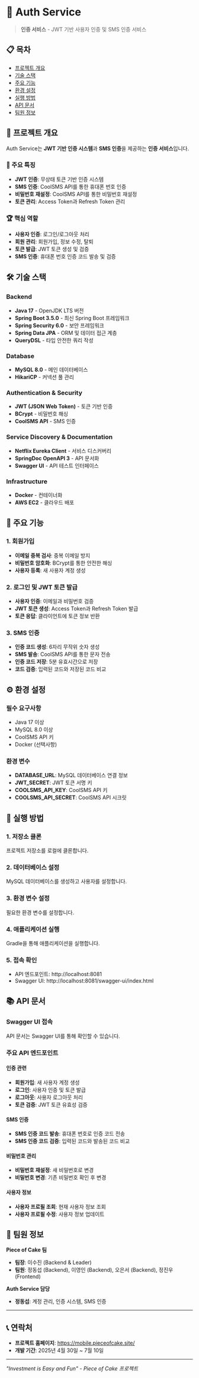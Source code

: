 # 🔐 Auth Service

> **인증 서비스** - JWT 기반 사용자 인증 및 SMS 인증 서비스

## 📋 목차

- [프로젝트 개요](#-프로젝트-개요)
- [기술 스택](#-기술-스택)
- [주요 기능](#-주요-기능)
- [환경 설정](#-환경-설정)
- [실행 방법](#-실행-방법)
- [API 문서](#-api-문서)
- [팀원 정보](#-팀원-정보)

## 🎯 프로젝트 개요

Auth Service는 **JWT 기반 인증 시스템**과 **SMS 인증**을 제공하는 **인증 서비스**입니다.

### 🌟 주요 특징

- **JWT 인증**: 무상태 토큰 기반 인증 시스템
- **SMS 인증**: CoolSMS API를 통한 휴대폰 번호 인증
- **비밀번호 재설정**: CoolSMS API를 통한 비밀번호 재설정
- **토큰 관리**: Access Token과 Refresh Token 관리

### 🏆 핵심 역할

- **사용자 인증**: 로그인/로그아웃 처리
- **회원 관리**: 회원가입, 정보 수정, 탈퇴
- **토큰 발급**: JWT 토큰 생성 및 검증
- **SMS 인증**: 휴대폰 번호 인증 코드 발송 및 검증

## 🛠️ 기술 스택

### Backend
- **Java 17** - OpenJDK LTS 버전
- **Spring Boot 3.5.0** - 최신 Spring Boot 프레임워크
- **Spring Security 6.0** - 보안 프레임워크
- **Spring Data JPA** - ORM 및 데이터 접근 계층
- **QueryDSL** - 타입 안전한 쿼리 작성

### Database
- **MySQL 8.0** - 메인 데이터베이스
- **HikariCP** - 커넥션 풀 관리

### Authentication & Security
- **JWT (JSON Web Token)** - 토큰 기반 인증
- **BCrypt** - 비밀번호 해싱
- **CoolSMS API** - SMS 인증

### Service Discovery & Documentation
- **Netflix Eureka Client** - 서비스 디스커버리
- **SpringDoc OpenAPI 3** - API 문서화
- **Swagger UI** - API 테스트 인터페이스

### Infrastructure
- **Docker** - 컨테이너화
- **AWS EC2** - 클라우드 배포

## 🚀 주요 기능

### 1. 회원가입
- **이메일 중복 검사**: 중복 이메일 방지
- **비밀번호 암호화**: BCrypt를 통한 안전한 해싱
- **사용자 등록**: 새 사용자 계정 생성

### 2. 로그인 및 JWT 토큰 발급
- **사용자 인증**: 이메일과 비밀번호 검증
- **JWT 토큰 생성**: Access Token과 Refresh Token 발급
- **토큰 응답**: 클라이언트에 토큰 정보 반환

### 3. SMS 인증
- **인증 코드 생성**: 6자리 무작위 숫자 생성
- **SMS 발송**: CoolSMS API를 통한 문자 전송
- **인증 코드 저장**: 5분 유효시간으로 저장
- **코드 검증**: 입력된 코드와 저장된 코드 비교

## ⚙️ 환경 설정

### 필수 요구사항
- Java 17 이상
- MySQL 8.0 이상
- CoolSMS API 키
- Docker (선택사항)

### 환경 변수
- **DATABASE_URL**: MySQL 데이터베이스 연결 정보
- **JWT_SECRET**: JWT 토큰 서명 키
- **COOLSMS_API_KEY**: CoolSMS API 키
- **COOLSMS_API_SECRET**: CoolSMS API 시크릿

## 🚀 실행 방법

### 1. 저장소 클론
프로젝트 저장소를 로컬에 클론합니다.

### 2. 데이터베이스 설정
MySQL 데이터베이스를 생성하고 사용자를 설정합니다.

### 3. 환경 변수 설정
필요한 환경 변수를 설정합니다.

### 4. 애플리케이션 실행
Gradle을 통해 애플리케이션을 실행합니다.

### 5. 접속 확인
- API 엔드포인트: http://localhost:8081
- Swagger UI: http://localhost:8081/swagger-ui/index.html

## 📚 API 문서

### Swagger UI 접속
API 문서는 Swagger UI를 통해 확인할 수 있습니다.

### 주요 API 엔드포인트

#### 인증 관련
- **회원가입**: 새 사용자 계정 생성
- **로그인**: 사용자 인증 및 토큰 발급
- **로그아웃**: 사용자 로그아웃 처리
- **토큰 검증**: JWT 토큰 유효성 검증

#### SMS 인증
- **SMS 인증 코드 발송**: 휴대폰 번호로 인증 코드 전송
- **SMS 인증 코드 검증**: 입력된 코드와 발송된 코드 비교

#### 비밀번호 관리
- **비밀번호 재설정**: 새 비밀번호로 변경
- **비밀번호 변경**: 기존 비밀번호 확인 후 변경

#### 사용자 정보
- **사용자 프로필 조회**: 현재 사용자 정보 조회
- **사용자 프로필 수정**: 사용자 정보 업데이트

## 👥 팀원 정보

**Piece of Cake 팀**
- **팀장**: 이수진 (Backend & Leader)
- **팀원**: 정동섭 (Backend), 이영인 (Backend), 오은서 (Backend), 정진우 (Frontend)

**Auth Service 담당**
- **정동섭**: 계정 관리, 인증 시스템, SMS 인증

---

## 📞 연락처

- **프로젝트 홈페이지**: https://mobile.pieceofcake.site/
- **개발 기간**: 2025년 4월 30일 ~ 7월 10일

---

*"Investment is Easy and Fun" - Piece of Cake 프로젝트* 
